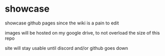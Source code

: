 # showcase
showcase github pages since the wiki is a pain to edit

images will be hosted on my google drive, to not overload the size of this repo

site will stay usable until discord and/or github goes down
